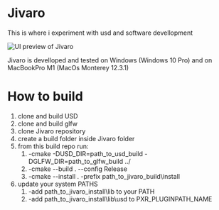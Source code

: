 # Jivaro

This is where i experiment with usd and software devellopment

![UI preview of Jivaro](NGlfc5s1.gif)

Jivaro is develloped and tested on Windows (Windows 10 Pro) and on MacBookPro M1 (MacOs Monterey 12.3.1)

# How to build
1. clone and build USD
2. clone and build glfw
3. clone Jivaro repository
4. create a build folder inside Jivaro folder
5. from this build repo run:
    1. -cmake -DUSD_DIR=path_to_usd_build -DGLFW_DIR=path_to_glfw_build ../
    2. -cmake --build . --config Release
    3. -cmake --install . -prefix path_to_jivaro_build\install
6. update your system PATHS
    1. -add path_to_jivaro_install\lib to your PATH
    2. -add path_to_jivaro_install\lib\usd to PXR_PLUGINPATH_NAME


